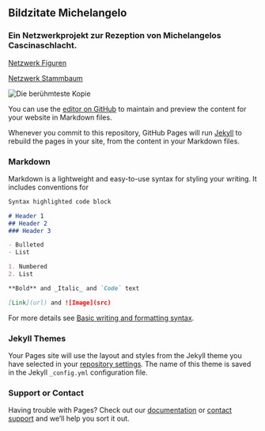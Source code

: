 ## Bildzitate Michelangelo
### Ein Netzwerkprojekt zur Rezeption von Michelangelos Cascinaschlacht.

[Netzwerk Figuren](https://tonimassenberg.github.io/Bildzitate-Michelangelo/Figuren/)

[Netzwerk Stammbaum](https://tonimassenberg.github.io/Bildzitate-Michelangelo/Stammbaum/)


![Die berühmteste Kopie](https://firebasestorage.googleapis.com/v0/b/aries-a0120.appspot.com/o/-MtYnHWt73vQzDabD1K6%2Fimages%2F-MtYnMqbV476dJdzsiIy?alt=media&token=309f5510-bdd2-43b2-a9b0-db5e2762b5ef)

You can use the [editor on GitHub](https://github.com/ToniMassenberg/Bildzitate-Michelangelo/edit/main/README.md) to maintain and preview the content for your website in Markdown files.

Whenever you commit to this repository, GitHub Pages will run [Jekyll](https://jekyllrb.com/) to rebuild the pages in your site, from the content in your Markdown files.

### Markdown

Markdown is a lightweight and easy-to-use syntax for styling your writing. It includes conventions for

```markdown
Syntax highlighted code block

# Header 1
## Header 2
### Header 3

- Bulleted
- List

1. Numbered
2. List

**Bold** and _Italic_ and `Code` text

[Link](url) and ![Image](src)
```

For more details see [Basic writing and formatting syntax](https://docs.github.com/en/github/writing-on-github/getting-started-with-writing-and-formatting-on-github/basic-writing-and-formatting-syntax).

### Jekyll Themes

Your Pages site will use the layout and styles from the Jekyll theme you have selected in your [repository settings](https://github.com/ToniMassenberg/Bildzitate-Michelangelo/settings/pages). The name of this theme is saved in the Jekyll `_config.yml` configuration file.

### Support or Contact

Having trouble with Pages? Check out our [documentation](https://docs.github.com/categories/github-pages-basics/) or [contact support](https://support.github.com/contact) and we’ll help you sort it out.
